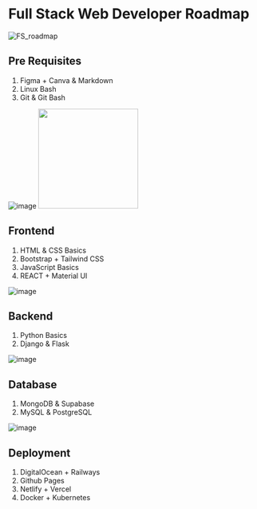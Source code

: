 # Full Stack Web Developer Roadmap
![FS_roadmap](https://user-images.githubusercontent.com/84141920/211140799-fffc7f64-a183-46de-a3a8-7f2356993be9.png)

## Pre Requisites
1. Figma + Canva & Markdown
2. Linux Bash
3. Git & Git Bash

![image](https://user-images.githubusercontent.com/84141920/211141054-1f45023c-b269-420d-8389-ee09441f8f53.png) 
<img src="https://user-images.githubusercontent.com/84141920/211141054-1f45023c-b269-420d-8389-ee09441f8f53.png" width="200" height="200" />
## Frontend
1. HTML & CSS Basics
2. Bootstrap + Tailwind CSS
3. JavaScript Basics
4. REACT + Material UI

![image](https://user-images.githubusercontent.com/84141920/211141160-6c0212c4-c921-437e-a54f-8a39c7201ae4.png)

## Backend 
1. Python Basics
2. Django & Flask

![image](https://user-images.githubusercontent.com/84141920/211141204-ffcc4cc7-68d5-436b-82e5-68b8abaadacf.png)

## Database
1. MongoDB & Supabase
2. MySQL & PostgreSQL

![image](https://user-images.githubusercontent.com/84141920/211141228-c5b2e8ca-28c1-4726-b08a-f566533de02a.png)

## Deployment 
1. DigitalOcean + Railways
2. Github Pages
3. Netlify + Vercel
4. Docker + Kubernetes
